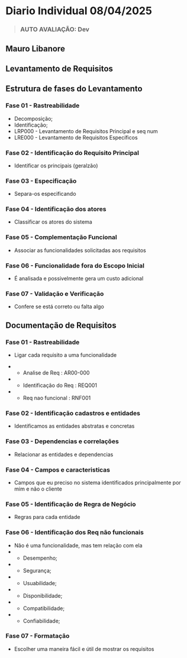 # Diario Individual 08/04/2025 
> ### AUTO AVALIAÇÃO: Dev
## Mauro Libanore


## Levantamento de Requisitos

## Estrutura de fases do Levantamento
### Fase 01 -  Rastreabilidade
- Decomposição;
- Identificação;
- LRP000 - Levantamento de Requisitos Principal e seq num
- LRE000 - Levantamento de Requisitos Específicos

### Fase 02 - Identificação do Requisito Principal
- Identificar os principais (geralzão)

### Fase 03 - Especificação
- Separa-os especificando

### Fase 04 - Identificação dos atores
- Classificar os atores do sistema

### Fase 05 - Complementação Funcional
- Associar as funcionalidades solicitadas aos requisitos

### Fase 06 - Funcionalidade fora do Escopo Inicial
- É analisada e possivelmente gera um custo adicional

### Fase 07 - Validação e Verificação
- Confere se está correto ou falta algo

## Documentação de Requisitos

### Fase 01 - Rastreabilidade
- Ligar cada requisito a uma funcionalidade

- * Analise de Req : AR00-000

- * Identificação do Req : REQ001

- * Req nao funcional : RNF001

### Fase 02 - Identificação cadastros e entidades
- Identificamos as entidades abstratas e concretas

### Fase 03 - Dependencias e correlações
- Relacionar as entidades e dependencias

### Fase 04 - Campos e caracteristicas
- Campos que eu preciso no sistema identificados principalmente por mim e não o cliente

### Fase 05 - Identificação de Regra de Negócio
- Regras para cada entidade

### Fase 06 - Identificação dos Req não funcionais
- Não é uma funcionalidade, mas tem relação com ela
- * Desempenho;
- * Segurança;
- * Usuabilidade;
- * Disponibilidade;
- * Compatibilidade;
- * Confiabilidade;

### Fase 07 - Formatação 
- Escolher uma maneira fácil e útil de mostrar os requisitos